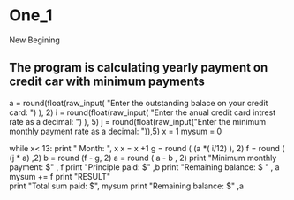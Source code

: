 # One_1
New Begining
## The program is calculating yearly payment on credit car with minimum payments

a =  round(float(raw_input( "Enter the outstanding balace on your credit card: ") ), 2)
i = round(float(raw_input( "Enter the anual credit card intrest rate as a decimal: ") ), 5)
j = round(float(raw_input("Enter the minimum monthly payment rate as a decimal: ")),5)
x = 1
mysum = 0

while x< 13:
    print " Month: ", x 
    x = x +1
    g = round (  (a *( i/12) ), 2)
    f = round ( (j * a) ,2)
    b = round (f -  g, 2) 
    a = round ( a - b , 2)
    print "Minimum monthly payment: $" ,  f
    print "Principle paid:  $" ,b
    print "Remaining balance: $ " , a
    mysum += f
print "RESULT"    
print "Total sum paid: $", mysum
print "Remaining balance: $" ,a 
